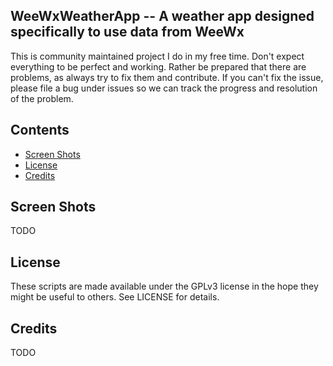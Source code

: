 ## WeeWxWeatherApp -- A weather app designed specifically to use data from WeeWx

This is community maintained project I do in my free time. Don't expect everything to be perfect and working. Rather be prepared that there are problems, as always try to fix them and contribute. If you can't fix the issue, please file a bug under issues so we can track the progress and resolution of the problem.

## Contents

 - [Screen Shots](#screen-shots)
 - [License](#license)
 - [Credits](#credits)

## Screen Shots

TODO

## License

These scripts are made available under the GPLv3 license in the hope they might be useful to others. See LICENSE for details.

## Credits

TODO
